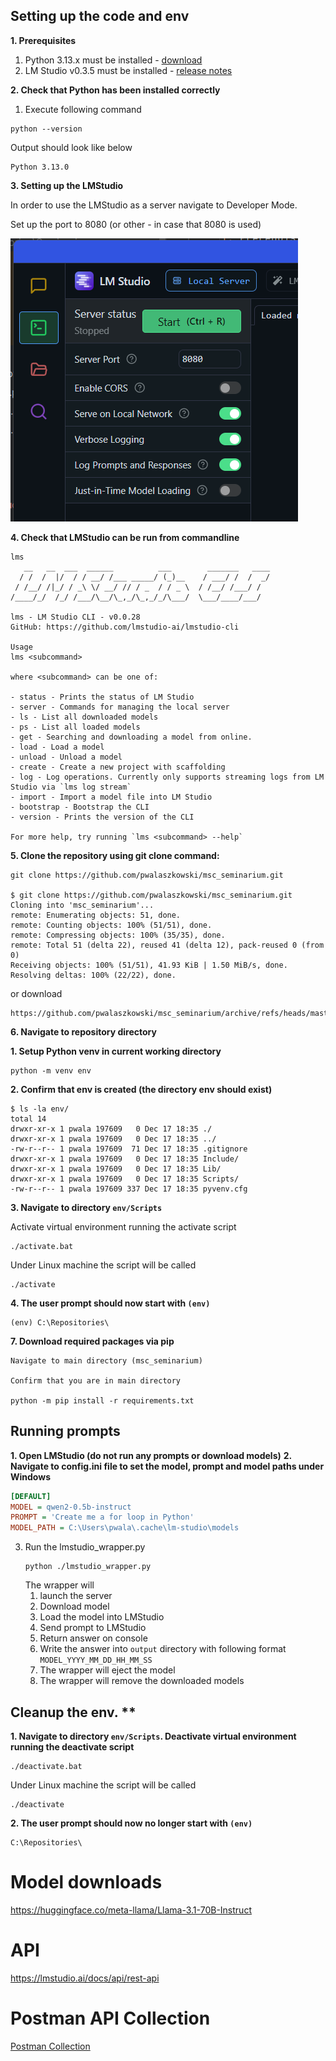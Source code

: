 ## Setting up the code and env
**1. Prerequisites**
   1. Python 3.13.x must be installed - [download](https://www.python.org/downloads/)
   2. LM Studio v0.3.5 must be installed - [release notes](https://lmstudio.ai/blog/lmstudio-v0.3.5)

**2. Check that Python has been installed correctly**
   1. Execute following command 
   ```shell
   python --version
   ```
   Output should look like below
   ```shell
   Python 3.13.0
   ```
   
**3. Setting up the LMStudio**

In order to use the LMStudio as a server navigate to Developer Mode.

Set up the port to 8080 (or other - in case that 8080 is used)

![img.png](docs/lmstudiosetup.png)

**4. Check that LMStudio can be run from commandline**

   ```shell
   lms
      __   __  ___  ______          ___        _______   ____
     / /  /  |/  / / __/ /___ _____/ (_)__    / ___/ /  /  _/
    / /__/ /|_/ / _\ \/ __/ // / _  / / _ \  / /__/ /___/ /
   /____/_/  /_/ /___/\__/\_,_/\_,_/_/\___/  \___/____/___/
   
   lms - LM Studio CLI - v0.0.28
   GitHub: https://github.com/lmstudio-ai/lmstudio-cli
   
   Usage
   lms <subcommand>
   
   where <subcommand> can be one of:
   
   - status - Prints the status of LM Studio
   - server - Commands for managing the local server
   - ls - List all downloaded models
   - ps - List all loaded models
   - get - Searching and downloading a model from online.
   - load - Load a model
   - unload - Unload a model
   - create - Create a new project with scaffolding
   - log - Log operations. Currently only supports streaming logs from LM Studio via `lms log stream`
   - import - Import a model file into LM Studio
   - bootstrap - Bootstrap the CLI
   - version - Prints the version of the CLI
   
   For more help, try running `lms <subcommand> --help`
   ```

**5. Clone the repository using git clone command:**

   ```shell
   git clone https://github.com/pwalaszkowski/msc_seminarium.git
   
   $ git clone https://github.com/pwalaszkowski/msc_seminarium.git
   Cloning into 'msc_seminarium'...
   remote: Enumerating objects: 51, done.
   remote: Counting objects: 100% (51/51), done.
   remote: Compressing objects: 100% (35/35), done.
   remote: Total 51 (delta 22), reused 41 (delta 12), pack-reused 0 (from 0)
   Receiving objects: 100% (51/51), 41.93 KiB | 1.50 MiB/s, done.
   Resolving deltas: 100% (22/22), done.
   ```

or download 

```shell 
https://github.com/pwalaszkowski/msc_seminarium/archive/refs/heads/master.zip
```

**6. Navigate to repository directory**

   **1. Setup Python venv in current working directory**

   ```shell
   python -m venv env
   ```
   **2. Confirm that env is created (the directory env should exist)**
   
   ```shell
   $ ls -la env/
   total 14
   drwxr-xr-x 1 pwala 197609   0 Dec 17 18:35 ./
   drwxr-xr-x 1 pwala 197609   0 Dec 17 18:35 ../
   -rw-r--r-- 1 pwala 197609  71 Dec 17 18:35 .gitignore
   drwxr-xr-x 1 pwala 197609   0 Dec 17 18:35 Include/
   drwxr-xr-x 1 pwala 197609   0 Dec 17 18:35 Lib/
   drwxr-xr-x 1 pwala 197609   0 Dec 17 18:35 Scripts/
   -rw-r--r-- 1 pwala 197609 337 Dec 17 18:35 pyvenv.cfg 
   ```

   **3. Navigate to directory `env/Scripts`**

   Activate virtual environment running the activate script

   ```shell
   ./activate.bat
   ```
   Under Linux machine the script will be called

   ```shell
   ./activate 
   ```
   **4. The user prompt should now start with `(env)`**
   
   ```shell
   (env) C:\Repositories\
   ```

**7. Download required packages via pip**

   ```shell
   Navigate to main directory (msc_seminarium)
   
   Confirm that you are in main directory 
   
   python -m pip install -r requirements.txt
   ```
   
## Running prompts
**1. Open LMStudio (do not run any prompts or download models)**
**2. Navigate to config.ini file to set the model, prompt and model paths under Windows** 

   ```ini
   [DEFAULT]
   MODEL = qwen2-0.5b-instruct
   PROMPT = 'Create me a for loop in Python'
   MODEL_PATH = C:\Users\pwala\.cache\lm-studio\models
   ```
   
3. Run the lmstudio_wrapper.py
   ```shell
   python ./lmstudio_wrapper.py
   ```
   The wrapper will 
   1. launch the server
   2. Download model
   3. Load the model into LMStudio
   4. Send prompt to LMStudio
   5. Return answer on console
   6. Write the answer into `output` directory with following format
      `MODEL_YYYY_MM_DD_HH_MM_SS`
   7. The wrapper will eject the model
   8. The wrapper will remove the downloaded models


## Cleanup the env. **
**1. Navigate to directory `env/Scripts`. Deactivate virtual environment running the deactivate script**
   
   ```shell
   ./deactivate.bat
   ```

   Under Linux machine the script will be called

   ```shell
   ./deactivate 
   ```

**2. The user prompt should now no longer start with `(env)`**
   
   ```shell
   C:\Repositories\
   ```

# Model downloads 
https://huggingface.co/meta-llama/Llama-3.1-70B-Instruct

# API 
https://lmstudio.ai/docs/api/rest-api 

# Postman API Collection
[Postman Collection](docs/LMStudio.postman_collection.json)
